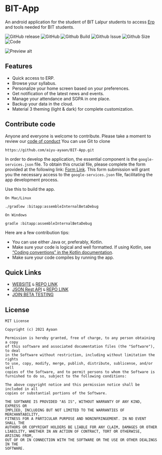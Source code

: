 # BIT-App
An android application for the student of BIT Lalpur students to access [Erp](https://erp.bitmesra.ac.in/iitmsv4eGq0RuNHb0G5WbhLmTKLmTO7YBcJ4RHuXxCNPvuIw=?enc=iF6gEp4ArHiXP7jJ9QlgUyiC5t8GbTA5A/9xbk1Vtqk=)
and tools needed for BIT students.

![GitHub release](https://img.shields.io/github/v/release/aiyu-ayaan/BIT-App)
![GitHub](https://img.shields.io/github/license/IBM/dp-config-batch-import)
![Github Build](https://img.shields.io/github/actions/workflow/status/aiyu-ayaan/BIT-App/Build%20and%20Release.yml)
![Github Issue](https://img.shields.io/github/issues/aiyu-ayaan/BIT-App)
![Github Size](https://img.shields.io/github/repo-size/aiyu-ayaan/BIT-App)
![Code](https://tokei.rs/b1/github/aiyu-ayaan/BIT-App?category=code)

![Preview alt](/preview.gif)

## Features
- Quick access to ERP. 
- Browse your syllabus. 
- Personalize your home screen based on your preferences. 
- Get notification of the latest news and events. 
- Manage your attendance and SGPA in one place. 
- Backup your data in the cloud. 
- Material 3 theming (light & dark) for complete customization.

## Contribute code
Anyone and everyone is welcome to contribute. Please take a moment to review
our [code of conduct](CODE_OF_CONDUCT.md)
You can use Git to clone
```
https://github.com/aiyu-ayaan/BIT-App.git
```
In order to develop the application, the essential component is the `google-services.json` file. To obtain this crucial file, please complete the form provided at the following link: [Form Link](https://docs.google.com/forms/d/e/1FAIpQLSdyDC_3ZNr8JhodGCgAyC_02Ba_p8pXtngEdBER1obwYx-4Qg/viewform?usp=sf_link).
This form submission will grant you the necessary access to the `google-services.json` file, facilitating the app development process.

Use this to build the app.

`On Mac/Linux`
```
./gradlew :bitapp:assembleInternalBetaDebug
```
`On Windows`
```
gradle :bitapp:assembleInternalBetaDebug
```

Here are a few contribution tips:
- You can use either Java or, preferably, Kotlin.
- Make sure your code is logical and well formatted. If using Kotlin, see [“Coding conventions” in the Kotlin documentation](https://kotlinlang.org/docs/coding-conventions.html).
- Make sure your code compiles by running the app.

## Quick Links
- [WEBSITE](https://bitbyaiyu.github.io/) `&` [REPO LINK](https://github.com/bitbyaiyu/bitbyaiyu.github.io)
- [JSON Rest API](https://bit-lalpur-app.github.io/BIT-App-Data/) `&` [REPO LINK](https://github.com/aiyu-ayaan/BIT-App-Data)
- [JOIN BETA TESTING](https://play.google.com/apps/testing/com.atech.bit)

## License
```
MIT License

Copyright (c) 2021 Ayaan

Permission is hereby granted, free of charge, to any person obtaining a copy
of this software and associated documentation files (the "Software"), to deal
in the Software without restriction, including without limitation the rights
to use, copy, modify, merge, publish, distribute, sublicense, and/or sell
copies of the Software, and to permit persons to whom the Software is
furnished to do so, subject to the following conditions:

The above copyright notice and this permission notice shall be included in all
copies or substantial portions of the Software.

THE SOFTWARE IS PROVIDED "AS IS", WITHOUT WARRANTY OF ANY KIND, EXPRESS OR
IMPLIED, INCLUDING BUT NOT LIMITED TO THE WARRANTIES OF MERCHANTABILITY,
FITNESS FOR A PARTICULAR PURPOSE AND NONINFRINGEMENT. IN NO EVENT SHALL THE
AUTHORS OR COPYRIGHT HOLDERS BE LIABLE FOR ANY CLAIM, DAMAGES OR OTHER
LIABILITY, WHETHER IN AN ACTION OF CONTRACT, TORT OR OTHERWISE, ARISING FROM,
OUT OF OR IN CONNECTION WITH THE SOFTWARE OR THE USE OR OTHER DEALINGS IN THE
SOFTWARE.
```
